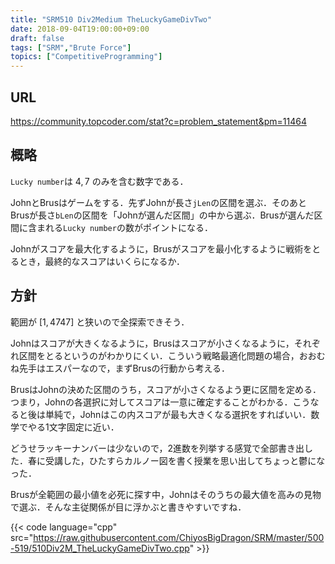 ```yaml
---
title: "SRM510 Div2Medium TheLuckyGameDivTwo"
date: 2018-09-04T19:00:00+09:00
draft: false
tags: ["SRM","Brute Force"]
topics: ["CompetitiveProgramming"]
---
```


## URL
https://community.topcoder.com/stat?c=problem_statement&pm=11464

## 概略
`Lucky number`は $4,7$ のみを含む数字である．

JohnとBrusはゲームをする．先ずJohnが長さ`jLen`の区間を選ぶ．そのあとBrusが長さ`bLen`の区間を「Johnが選んだ区間」の中から選ぶ．Brusが選んだ区間に含まれる`Lucky number`の数がポイントになる．

Johnがスコアを最大化するように，Brusがスコアを最小化するように戦術をとるとき，最終的なスコアはいくらになるか．

## 方針
範囲が $[1,4747]$ と狭いので全探索できそう．

Johnはスコアが大きくなるように，Brusはスコアが小さくなるように，それぞれ区間をとるというのがわかりにくい．こういう戦略最適化問題の場合，おおむね先手はエスパーなので，まずBrusの行動から考える．

BrusはJohnの決めた区間のうち，スコアが小さくなるよう更に区間を定める．つまり，Johnの各選択に対してスコアは一意に確定することがわかる．こうなると後は単純で，Johnはこの内スコアが最も大きくなる選択をすればいい．数学でやる1文字固定に近い．

どうせラッキーナンバーは少ないので，2進数を列挙する感覚で全部書き出した．春に受講した，ひたすらカルノー図を書く授業を思い出してちょっと鬱になった．

Brusが全範囲の最小値を必死に探す中，Johnはそのうちの最大値を高みの見物で選ぶ．そんな主従関係が目に浮かぶと書きやすいですね．

{{< code language="cpp" src="https://raw.githubusercontent.com/ChiyosBigDragon/SRM/master/500-519/510Div2M_TheLuckyGameDivTwo.cpp" >}}
